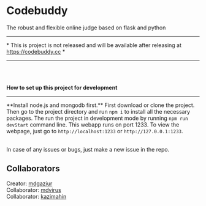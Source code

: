 <h1>Codebuddy</h1>
<span>The robust and flexible online judge based on flask and python</span>
<br>
<hr/>
* This is project is not released and will be available after releasing at 
<a href="https://codebuddy.cc">https://codebuddy.cc</a> *
<hr/>
<br/>
<br/>

**How to set up this project for development**

<hr/>
**Install node.js and mongodb first.**
First download or clone the project. Then go to the project directory and run <code>npm i</code> to install all the necessary
packages. The run the project in development mode by running <code>npm run devStart</code>
command line. This webapp runs on port 1233. To view the webpage, just go to 
<code>http://localhost:1233</code> or <code>http://127.0.0.1:1233</code>.

<br/>
<br/>

In case of any issues or bugs, just make a new issue in the repo.

<h2>Collaborators</h3>
Creator: <a href="https://github.com/mdgaziur">mdgaziur</a><br/>
Collaborator: <a href="https://github.com/mdvirus">mdvirus</a><br/>
Collaborator: <a href="https://github.com/kazimahin">kazimahin</a><br/>